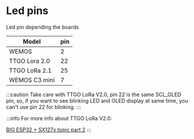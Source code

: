 # Led pins

Led pin depending the boards

| Model         | pin |
| ------------- | --- |
| WEMOS         |  2  |
| TTGO Lora 2.0 | 22  |
| TTGO LoRa 2.1 | 25  |
| WEMOS C3 mini |  7  |

:::caution
Take care with TTGO LoRa V2.0, pin 22 is the same SCL_OLED pin, so, if you want to see blinking LED and OLED display at same time, you can't use pin 22 for blinking.
:::

:::info
For more info about TTGO LoRa V2.0: 

[BIG ESP32 + SX127x topic part 2](https://www.thethingsnetwork.org/forum/t/big-esp32-sx127x-topic-part-2/11973)
:::
